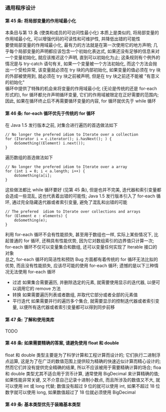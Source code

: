 ### 通用程序设计

#### 第 45 条: 将局部变量的作用域最小化
本条目与第 13 条 (使类和成员的可访问性最小化) 本质上是类似的, 将局部变量的作用域最小化, 可以增强代码的可读性和可维护性, 并降低出错的可能性  
要使局部变量的作用域最小化, 最有力的方法就是在第一次使用它的地方声明; 几乎每个局部变量的声明都应该包含一个初始化表达式, 如果还没有足够的信息来对一个变量初始化, 就应该推迟这个声明, 直到可以初始化为止; 这条规则有个例外的情况是与 try-catch 语句有关, 如果一个变量被一个方法初始化, 而这个方法会抛出一个受检异常, 该变量就必须在 try 块的内部初始化, 如果变量的值必须在 try 块的外部被使用到, 就必须在 try 块之前被声明, 但是在 try 块之前还不能被 "有意义的初始化"  
循环中提供了特殊的机会来将变量的作用域最小化 (无论是传统的还是 for-each 形式的), for 循环都允许声明循环变量, 它们的作用域被限定在正好需要的范围内; 因此, 如果在循环终止后不再需要循环变量的内容, for 循环就优先于 while 循环

#### 第 46 条: for-each 循环优先于传统的 for 循环
在 Java 1.5 发行版本之前, 对集合进行遍历的首选做法如下
```
// No longer the prefered idiom to Iterate over a collection
for (Iterator i = c.iterator(); i.hasNext(); ) {
    doSomething((Element) i.next());
}
```
遍历数组的首选做法如下
```
// No longer the prefered idiom to Iterate over a array
for (int i = 0; i < a.length; i++) {
    doSomething(a[i];
}
```
这些做法都比 while 循环要好 (见第 45 条), 但是也并不完美, 迭代器和索引变量都会造成一些混乱, 这也代表着出错的可能性; Java 1.5 发行版本引入了 for-each 循环, 通过完全隐藏迭代器或者索引变量, 避免了混乱和出错的可能
```
// The prefered  idiom to Iterate over collections and arrays
for (Element e : elements) {
    doSomething(e);
}
```
利用 for-each 循环不会有性能损失, 甚至用于数组也一样, 实际上某些情况下, 比起普通的 for 循环, 还稍具有性能优势, 因为它对数组索引的边界值只计算一次; for-each 循环不仅可以变量集合和数组, 还可以变量任何实现了 Iterable 接口的对象  
总之, for-each 循环的简洁性和预防 Bug 方面都有着传统的 for 循环无法比拟的优势, 而且没有性能损失, 应该尽可能的使用 for-each 循环; 遗憾的是以下三种情况无法使用 for-each 循环
- 过滤
如果集合需要遍历, 并删除选定的元素, 就需要使用显示的迭代器, 以便可以调用它的 remove 方法
- 转换
如果需要遍历列表或者数组, 并取代它部分或者全部的元素值
- 平行迭代
如果需要并行的遍历多个集合, 就需要显示的控制迭代器或者索引变量, 以便所有迭代器或者索引变量都可以得到同步前移

#### 第 47 条: 了解和使用类库
TODO

#### 第 48 条: 如果需要精确的答案, 请避免使用 float 和 double
float 和 double 类型主要是为了科学计算和工程计算而设计的; 它们执行二进制浮点运算, 这是为了在广泛的数值范围上提供较为精确的快速近似计算而精心设计的; 然而它们并没有提供完全精确的结果, 所以不应该被用于需要精确计算的场合; floa 和 double 类型尤其不适合用于货币计算, 通常使用 BigDecimal 来计算精确的值; 如果性能非常关键, 又不介意自己记录十进制小数点, 而且所涉及的数值又不大, 就可以使用 int 或 long 代替; 数值没有超过 9 位的就可以使用 int, 如果不超过 18 位数字就可以使用 long, 如果数值超过了 18 位就必须使用 BigDecimal

#### 第 49 条: 基本类型优先于装箱基本类型
